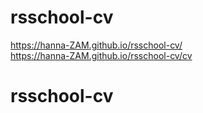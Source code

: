# rsschool-cv
https://hanna-ZAM.github.io/rsschool-cv/ 
<br>
https://hanna-ZAM.github.io/rsschool-cv/cv
# rsschool-cv